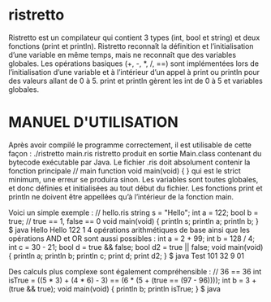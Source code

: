 # ristretto

Ristretto est un compilateur qui contient 3 types (int, bool et string) et deux fonctions
(print et println). Ristretto reconnaît la définition et l’initialisation d’une variable en même
temps, mais ne reconnaît que des variables globales. Les opérations basiques (+, -, *, /, ==)
sont implémentées lors de l’initialisation d’une variable et à l’intérieur d’un appel à print ou
println pour des valeurs allant de 0 à 5. print et println gèrent les int de 0 à 5 et variables
globales.

# MANUEL D'UTILISATION

Après avoir compilé le programme correctement, il est utilisable de cette façon :
./ristretto main.ris
ristretto produit en sortie Main.class contenant du bytecode exécutable par Java.
Le fichier .ris doit absolument contenir la fonction principale
// main function
void main(void) {
}
qui est le strict minimum, une erreur se produira sinon. Les variables sont toutes globales, et
donc définies et initialisées au tout début du fichier. Les fonctions print et println ne doivent
être appellées qu’à l’intérieur de la fonction main.

Voici un simple exemple :
// hello.ris
string s = "Hello";
int a = 122;
bool b = true; // true == 1, false == 0
void main(void) {
println s;
println a;
println b;
}
$ java Hello
Hello
122
1
4 opérations arithmétiques de base ainsi que les opérations AND et OR sont aussi possibles :
int a = 2 + 99;
int b = 128 / 4;
int c = 30 - 21;
bool d = true && false;
bool d2 = true || false;
void main(void) {
println a;
println b;
println c;
print d;
print d2;
}
$ java Test
101
32
9
01


Des calculs plus complexe sont également compréhensible :
//
36 == 36
int isTrue = ((5 * 3) + (4 * 6) - 3) == (6 * (5 + (true == (97 - 96))));
int b = 3 + (true && true);
void main(void) {
println b;
println isTrue;
}
$ java
